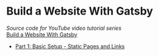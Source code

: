 # Build a Website With Gatsby
*Source code for YouTube video tutorial series*<br>
[Build a Website With Gatsby](https://www.youtube.com/playlist?list=PLASldBPN_pkASjaDYtNEU_KSU2gksvFHg)

- [Part 1: Basic Setup - Static Pages and Links](https://youtu.be/3LdJEEYLhY8)